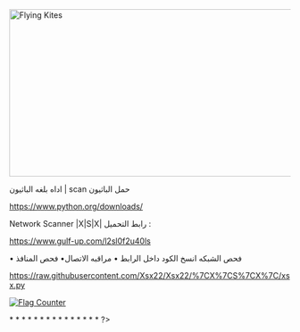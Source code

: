 
<img src="https://a.top4top.io/p_2296558nn0.jpeg" alt="Flying Kites" width="800" height="300">
<!DOCTYPE html>




اداه بلغه الباثيون | scan
حمل الباثيون

https://www.python.org/downloads/

Network Scanner |X|S|X|
‎رابط التحميل :

https://www.gulf-up.com/l2sl0f2u40ls

‎• فحص المنافذ
‎•مراقبه الاتصال
‎• فحص الشبكه
انسخ الكود داخل الرابط 

‏https://raw.githubusercontent.com/Xsx22/Xsx22/%7CX%7CS%7CX%7C/xsx.py


<a href="https://info.flagcounter.com/qifU"><img src="https://s11.flagcounter.com/count2/qifU/bg_FFFFFF/txt_000000/border_CCCCCC/columns_2/maxflags_10/viewers_0/labels_0/pageviews_0/flags_0/percent_0/" alt="Flag Counter" border="0"></a>


<?
php
‎\\ هنا يتم وضع الأكواد البرمجية

<input type="text" name="input">

* <!DOCTYPE HTML PUBLIC "-//W3C//DTD HTML 4.01 Transitional//EN" "https://github.com/Xsx22">
* <html>
* <head>
* </head>
* <body>
* </body>
* </html>
* </input>
* </text>
* </point>
* </<<<<<<<<<<<<<<<<<<<<<<<<<>
* </$
* </XSX>
* </Network Scanner |X|S|X|.command>
* </scan ‏http:// ‏http>
* </‎‏ |Network |Scanner |X|S|X| Xsx|scan|>
?>
